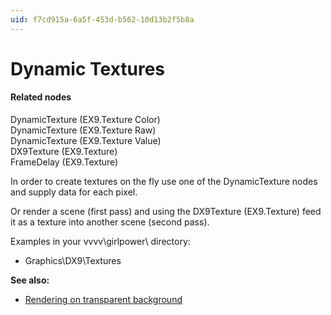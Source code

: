 ```yaml
---
uid: f7cd915a-6a5f-453d-b562-10d13b2f5b8a
---
```


# Dynamic Textures


#### Related nodes
<span class="node">DynamicTexture (EX9.Texture Color)</span>  
<span class="node">DynamicTexture (EX9.Texture Raw)</span>  
<span class="node">DynamicTexture (EX9.Texture Value)</span>  
<span class="node">DX9Texture (EX9.Texture)</span>  
<span class="node">FrameDelay (EX9.Texture)</span>  



In order to create textures on the fly use one of the DynamicTexture nodes and supply data for each pixel.  

Or render a scene (first pass) and using the <span class="node">DX9Texture (EX9.Texture)</span> feed it as a texture into another scene (second pass).  

Examples in your vvvv\girlpower\ directory:  
* Graphics\DX9\Textures  

**See also:**  
* [Rendering on transparent background](xref:93a89c2e-f5ba-4de5-b4ab-7c5f70c7ce11)  




